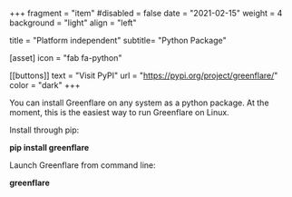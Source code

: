 +++
fragment = "item"
#disabled = false
date = "2021-02-15"
weight = 4
background = "light"
align = "left"

title = "Platform independent"
subtitle= "Python Package"


[asset]
  icon = "fab fa-python"

[[buttons]]
  text = "Visit PyPI"
  url = "https://pypi.org/project/greenflare/"
  color = "dark"
+++

You can install Greenflare on any system as a python package. At the moment, this is the easiest way to run Greenflare on Linux.

Install through pip:

<b>pip install greenflare</b>

Launch Greenflare from command line:

<b>greenflare</b>